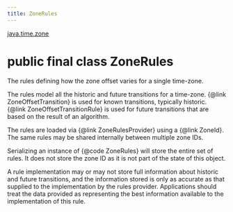 ```yaml
---
title: ZoneRules
---
```


[java.time.zone](../packages/#java.time.zone)

# public final class ZoneRules


The rules defining how the zone offset varies for a single time-zone.
 <p>
 The rules model all the historic and future transitions for a time-zone.
 {@link ZoneOffsetTransition} is used for known transitions, typically historic.
 {@link ZoneOffsetTransitionRule} is used for future transitions that are based
 on the result of an algorithm.
 <p>
 The rules are loaded via {@link ZoneRulesProvider} using a {@link ZoneId}.
 The same rules may be shared internally between multiple zone IDs.
 <p>
 Serializing an instance of {@code ZoneRules} will store the entire set of rules.
 It does not store the zone ID as it is not part of the state of this object.
 <p>
 A rule implementation may or may not store full information about historic
 and future transitions, and the information stored is only as accurate as
 that supplied to the implementation by the rules provider.
 Applications should treat the data provided as representing the best information
 available to the implementation of this rule.